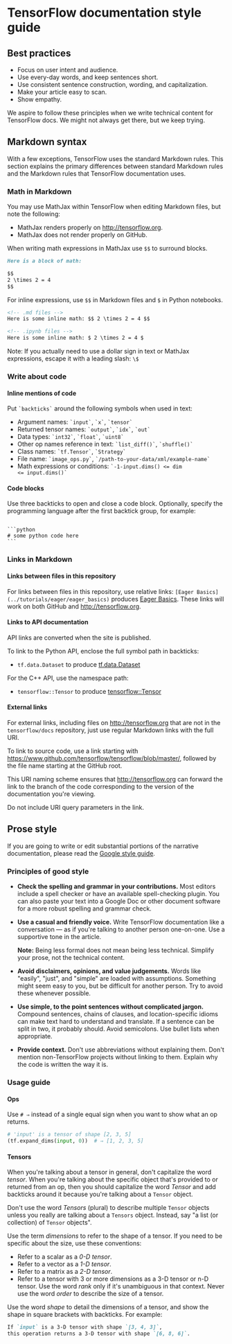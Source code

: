 # TensorFlow documentation style guide

## Best practices

*   Focus on user intent and audience.
*   Use every-day words, and keep sentences short.
*   Use consistent sentence construction, wording, and capitalization.
*   Make your article easy to scan.
*   Show empathy.

We aspire to follow these principles when we write technical content for
TensorFlow docs. We might not always get there, but we keep trying.

## Markdown syntax

With a few exceptions, TensorFlow uses the standard Markdown rules. This section
explains the primary differences between standard Markdown rules and the
Markdown rules that TensorFlow documentation uses.

### Math in Markdown

You may use MathJax within TensorFlow when editing Markdown files, but note the
following:

*   MathJax renders properly on http://tensorflow.org.
*   MathJax does not render properly on GitHub.

When writing math expressions in MathJax use `$$` to surround blocks.

```markdown
Here is a block of math:

$$
2 \times 2 = 4
$$

```

For inline expressions, use `$$` in Markdown files and `$` in Python notebooks.

```markdown
<!-- .md files -->
Here is some inline math: $$ 2 \times 2 = 4 $$

<!-- .ipynb files -->
Here is some inline math: $ 2 \times 2 = 4 $
```

Note: If you actually need to use a dollar sign in text or MathJax expressions,
escape it with a leading slash: `\$`

### Write about code

#### Inline mentions of code

Put <code>&#96;backticks&#96;</code> around the following symbols when used in
text:

*   Argument names: <code>&#96;input&#96;</code>, <code>&#96;x&#96;</code>,
    <code>&#96;tensor&#96;</code>
*   Returned tensor names: <code>&#96;output&#96;</code>,
    <code>&#96;idx&#96;</code>, <code>&#96;out&#96;</code>
*   Data types: <code>&#96;int32&#96;</code>, <code>&#96;float&#96;</code>,
    <code>&#96;uint8&#96;</code>
*   Other op names reference in text: <code>&#96;list_diff()&#96;</code>,
    <code>&#96;shuffle()&#96;</code>
*   Class names: <code>&#96;tf.Tensor&#96;</code>, <code>&#96;Strategy&#96;</code>
*   File name: <code>&#96;image_ops.py&#96;</code>,
    <code>&#96;/path-to-your-data/xml/example-name&#96;</code>
*   Math expressions or conditions: <code>&#96;-1-input.dims() &lt;= dim &lt;=
    input.dims()&#96;</code>

#### Code blocks

Use three backticks to open and close a code block. Optionally, specify the programming
language after the first backtick group, for example:
<pre><code>
```python
# some python code here
```
</code></pre>

### Links in Markdown

#### Links between files in this repository

For links between files in this repository, use relative links: `[Eager
Basics](../tutorials/eager/eager_basics)` produces
[Eager Basics](https://www.tensorflow.org/tutorials/eager/eager_basics). These
links will work on both GitHub and http://tensorflow.org.

#### Links to API documentation

API links are converted when the site is published.

To link to the Python API, enclose the full symbol path in backticks:

*   `tf.data.Dataset` to produce
    [tf.data.Dataset](https://www.tensorflow.org/api_docs/python/tf/data/Dataset)

For the C++ API, use the namespace path:

*   `tensorflow::Tensor` to produce
    [tensorflow::Tensor](https://www.tensorflow.org/api_docs/cc/class/tensorflow/tensor)

#### External links

For external links, including files on http://tensorflow.org that are not in the
`tensorflow/docs` repository, just use regular Markdown links with the full URI.

To link to source code, use a link starting with
https://www.github.com/tensorflow/tensorflow/blob/master/, followed by the file
name starting at the GitHub root.

This URI naming scheme ensures that http://tensorflow.org can forward the link
to the branch of the code corresponding to the version of the documentation
you're viewing.

Do not include URI query parameters in the link.

## Prose style

If you are going to write or edit substantial portions of the narrative
documentation, please read the
[Google style guide](https://developers.google.com/style).

### Principles of good style

*   **Check the spelling and grammar in your contributions.** Most editors
    include a spell checker or have an available spell-checking plugin. You can
    also paste your text into a Google Doc or other document software for a more
    robust spelling and grammar check.

*   **Use a casual and friendly voice.** Write TensorFlow documentation like a
    conversation — as if you're talking to another person one-on-one. Use a
    supportive tone in the article.

    **Note:** Being less formal does not mean being less technical. Simplify
    your prose, not the technical content.

*   **Avoid disclaimers, opinions, and value judgements.** Words like "easily",
    "just", and "simple" are loaded with assumptions. Something might seem easy
    to you, but be difficult for another person. Try to avoid these whenever
    possible.

*   **Use simple, to the point sentences without complicated jargon.** Compound
    sentences, chains of clauses, and location-specific idioms can make text
    hard to understand and translate. If a sentence can be split in two, it
    probably should. Avoid semicolons. Use bullet lists when appropriate.

*   **Provide context.** Don't use abbreviations without explaining them. Don't
    mention non-TensorFlow projects without linking to them. Explain why the
    code is written the way it is.

### Usage guide

#### Ops

Use `# ⇒` instead of a single equal sign when you want to show what an op
returns.

```python
# 'input' is a tensor of shape [2, 3, 5] 
(tf.expand_dims(input, 0))  # ⇒ [1, 2, 3, 5]
```

#### Tensors

When you're talking about a tensor in general, don't capitalize the word
*tensor*. When you're talking about the specific object that's provided to or
returned from an op, then you should capitalize the word *Tensor* and add
backticks around it because you're talking about a `Tensor` object.

Don't use the word *Tensors* (plural) to describe multiple `Tensor` objects
unless you really are talking about a `Tensors` object. Instead, say "a list (or
collection) of `Tensor` objects".

Use the term *dimensions* to refer to the shape of a tensor. If you need to be
specific about the size, use these conventions:

*   Refer to a scalar as a *0-D tensor*.
*   Refer to a vector as a *1-D tensor*.
*   Refer to a matrix as a *2-D tensor*.
*   Refer to a tensor with 3 or more dimensions as a 3-D tensor or n-D tensor.
    Use the word *rank* only if it's unambiguous in that context. Never use the
    word *order* to describe the size of a tensor.

Use the word *shape* to detail the dimensions of a tensor, and show the shape in
square brackets with backticks. For example:

```markdown
If `input` is a 3-D tensor with shape `[3, 4, 3]`,
this operation returns a 3-D tensor with shape `[6, 8, 6]`.
```

